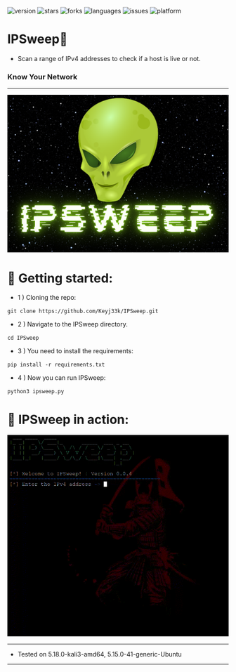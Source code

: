 ![version](https://img.shields.io/badge/Version-0.0.4-informational?style=flat&logo=&logoColor=white&color=red) ![stars](https://img.shields.io/github/stars/Keyj33k/IPSweep?style=social) ![forks](https://img.shields.io/github/forks/Keyj33k/IPSweep?label=Forks&logo=&logoColor=white&color=blue) ![languages](https://img.shields.io/github/languages/count/Keyj33k/IPSweep?style=social&logo=&logoColor=white&color=blue) ![issues](https://img.shields.io/github/last-commit/Keyj33k/IPSweep?style=flat&logo=&logoColor=white&color=blue) ![platform](https://img.shields.io/badge/Platform-Linux-informational?style=flat&logo=&logoColor=white&color=green) 

# IPSweep:snake: 

- Scan a range of IPv4 addresses to check if a host is live or not.

### Know Your Network

---

![banner](https://github.com/Keyj33k/IPSweep/blob/main/img/ipsban.png?raw=true)

# :rocket: Getting started:

- 1 ) Cloning the repo:
```
git clone https://github.com/Keyj33k/IPSweep.git
```

- 2 ) Navigate to the IPSweep directory.
```
cd IPSweep
```

- 3 ) You need to install the requirements:
```
pip install -r requirements.txt
```

- 4 ) Now you can run IPSweep:
```
python3 ipsweep.py 
```

# :movie_camera: IPSweep in action:
<img src="https://github.com/Keyj33k/IPSweep/blob/main/img/ipsdemo.gif?raw=true"/>

---
  
- Tested on 5.18.0-kali3-amd64, 5.15.0-41-generic-Ubuntu
  
---


